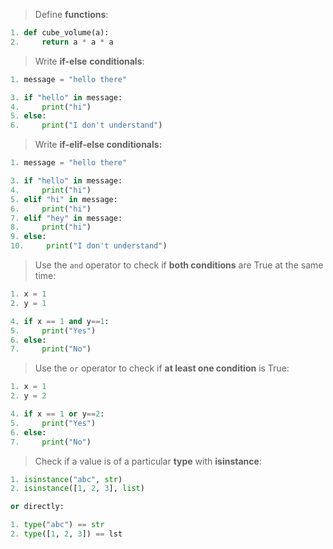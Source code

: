 
>Define **functions**:
  
```python
1. def cube_volume(a):
2.     return a * a * a
```

 >Write **if-else** **conditionals**:
   
```python
1. message = "hello there"

3. if "hello" in message:
4.     print("hi")
5. else:
6.     print("I don't understand")
```

 >Write **if-elif-else conditionals:**
 
```python
1. message = "hello there"

3. if "hello" in message:
4.     print("hi")
5. elif "hi" in message:
6.     print("hi")
7. elif "hey" in message:
8.     print("hi")
9. else:
10.     print("I don't understand")
```
  

>Use the `and` operator to check if **both conditions** are True at the same time:

```python
1. x = 1
2. y = 1

4. if x == 1 and y==1:
5.     print("Yes")
6. else:
7.     print("No")
```

>Use the `or` operator to check if **at least one condition** is True:
  
```python
1. x = 1
2. y = 2

4. if x == 1 or y==2:
5.     print("Yes")
6. else:
7.     print("No")
```
  
 >Check if a value is of a particular **type** with **isinstance**:
 
```python
1. isinstance("abc", str)
2. isinstance([1, 2, 3], list)

or directly:

1. type("abc") == str
2. type([1, 2, 3]) == lst
```
